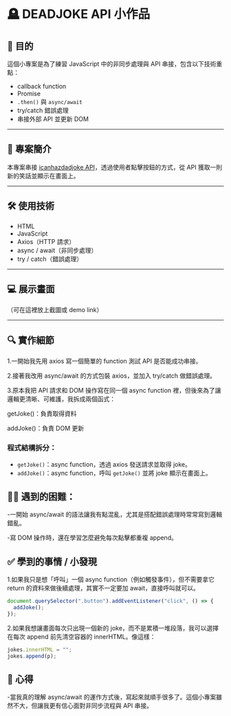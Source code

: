 # 🪦 DEADJOKE API 小作品

## 🎯 目的

這個小專案是為了練習 JavaScript 中的非同步處理與 API 串接，包含以下技術重點：

- callback function
- Promise
- `.then()` 與 `async/await`
- try/catch 錯誤處理
- 串接外部 API 並更新 DOM

---

## 🧩 專案簡介

本專案串接 [icanhazdadjoke API](https://icanhazdadjoke.com/)，透過使用者點擊按鈕的方式，從 API 獲取一則新的笑話並顯示在畫面上。

---

## 🛠️ 使用技術

- HTML
- JavaScript
- Axios（HTTP 請求）
- async / await（非同步處理）
- try / catch（錯誤處理）

---

## 💻 展示畫面

（可在這裡放上截圖或 demo link）

---

## 🔍 實作細節

1.一開始我先用 axios 寫一個簡單的 function 測試 API 是否能成功串接。

2.接著我改用 async/await 的方式包裝 axios，並加入 try/catch 做錯誤處理。

3.原本我把 API 請求和 DOM 操作寫在同一個 async function 裡，但後來為了讓邏輯更清晰、可維護，我拆成兩個函式：

getJoke()：負責取得資料

addJoke()：負責 DOM 更新

### 程式結構拆分：

- `getJoke()`：async function，透過 axios 發送請求並取得 joke。
- `addJoke()`：async function，呼叫 `getJoke()` 並將 joke 顯示在畫面上。

## 😵‍💫 遇到的困難：

-一開始 async/await 的語法讓我有點混亂，尤其是搭配錯誤處理時常常寫到邏輯錯亂。

-寫 DOM 操作時，還在學習怎麼避免每次點擊都重複 append。

## ✅ 學到的事情 / 小發現

1.如果我只是想「呼叫」一個 async function（例如觸發事件），但不需要拿它 return 的資料來做後續處理，其實不一定要加 await，直接呼叫就可以。

```js
document.querySelector(".button").addEventListener("click", () => {
  addJoke();
});
```

2.如果我想讓畫面每次只出現一個新的 joke，而不是累積一堆段落，我可以選擇在每次 append 前先清空容器的 innerHTML。像這樣：

```js
jokes.innerHTML = "";
jokes.append(p);
```

## 📝 心得

-當我真的理解 async/await 的運作方式後，寫起來就順手很多了。這個小專案雖然不大，但讓我更有信心面對非同步流程與 API 串接。
